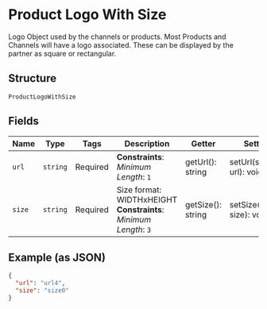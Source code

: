 
# Product Logo With Size

Logo Object used by the channels or products. Most Products and Channels will have a logo associated. These can be displayed by the partner as square or rectangular.

## Structure

`ProductLogoWithSize`

## Fields

| Name | Type | Tags | Description | Getter | Setter |
|  --- | --- | --- | --- | --- | --- |
| `url` | `string` | Required | **Constraints**: *Minimum Length*: `1` | getUrl(): string | setUrl(string url): void |
| `size` | `string` | Required | Size format: WIDTHxHEIGHT<br>**Constraints**: *Minimum Length*: `3` | getSize(): string | setSize(string size): void |

## Example (as JSON)

```json
{
  "url": "url4",
  "size": "size0"
}
```

